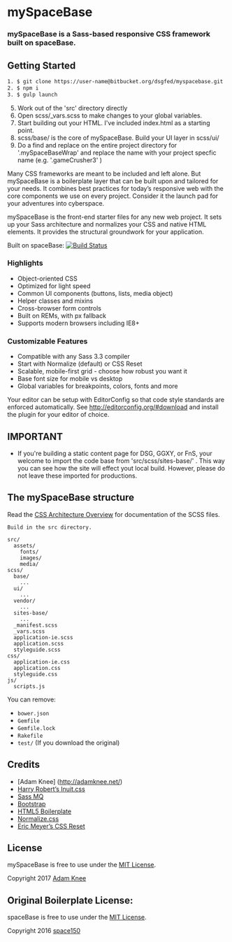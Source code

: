 mySpaceBase
=========

### mySpaceBase is a Sass-based responsive CSS framework built on spaceBase.

## Getting Started
```sh
1. $ git clone https://user-name@bitbucket.org/dsgfed/myspacebase.git
2. $ npm i
3. $ gulp launch
```
5. Work out of the 'src' directory directly
4. Open scss/_vars.scss to make changes to your global variables.
4. Start building out your HTML. I've included index.html as a starting point.
6. scss/base/ is the core of mySpaceBase. Build your UI layer in scss/ui/
7. Do a find and replace on the entire project directory for '.mySpaceBaseWrap' and replace the name with your project specfic name (e.g. '.gameCrusher3' )

Many CSS frameworks are meant to be included and left alone. But mySpaceBase is a boilerplate layer that can be built upon and tailored for your needs. It combines best practices for today’s responsive web with the core components we use on every project. Consider it the launch pad for your adventures into cyberspace.

mySpaceBase is the front-end starter files for any new web project. It sets up your Sass architecture and normalizes your CSS and native HTML elements. It provides the structural groundwork for your application.

Built on spaceBase:
[![Build Status](https://img.shields.io/travis/space150/spaceBase.svg?style=flat-square)](https://travis-ci.org/space150/spaceBase)

### Highlights

* Object-oriented CSS
* Optimized for light speed
* Common UI components (buttons, lists, media object)
* Helper classes and mixins
* Cross-browser form controls
* Built on REMs, with px fallback
* Supports modern browsers including IE8+

### Customizable Features

* Compatible with any Sass 3.3 compiler
* Start with Normalize (default) or CSS Reset
* Scalable, mobile-first grid - choose how robust you want it
* Base font size for mobile vs desktop
* Global variables for breakpoints, colors, fonts and more


Your editor can be setup with EditorConfig so that code style standards are enforced automatically. See http://editorconfig.org/#download and install the plugin for your editor of choice.

## IMPORTANT

* If you're building a static content page for DSG, GGXY, or FnS, your welcome to import the code base from 'src/scss/sites-base/' . This way you can see how the site will effect yout local build. However, please do not leave these imported for productions.

## The mySpaceBase structure

Read the [CSS Architecture Overview](src/scss/README.md) for documentation of the SCSS files.

```
Build in the src directory. 

src/
  assets/
    fonts/
    images/
    media/
scss/
  base/
    ...
  ui/
    ...
  vendor/
    ...
  sites-base/
    ...
  _manifest.scss
  _vars.scss
  application-ie.scss
  application.scss
  styleguide.scss
css/
  application-ie.css
  application.css
  styleguide.css
js/
  scripts.js
```

You can remove:
- `bower.json`
- `Gemfile`
- `Gemfile.lock`
- `Rakefile`
- `test/`
(If you download the original)

## Credits

* [Adam Knee] (http://adamknee.net/)
* [Harry Robert’s Inuit.css](https://github.com/csswizardry/inuit.css)
* [Sass MQ](https://github.com/sass-mq/sass-mq)
* [Bootstrap](http://getbootstrap.com)
* [HTML5 Boilerplate](http://html5boilerplate.com)
* [Normalize.css](http://necolas.github.io/normalize.css)
* [Eric Meyer’s CSS Reset](http://meyerweb.com/eric/tools/css/reset)

## License

mySpaceBase is free to use under the [MIT License](LICENSE.md).

Copyright 2017 [Adam Knee](http://www.adamknee.net)

## Original Boilerplate License:

spaceBase is free to use under the [MIT License](LICENSE.md).

Copyright 2016 [space150](http://www.space150.com)
